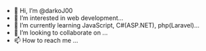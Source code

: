 - 👋 Hi, I’m @darkoJ00
- 👀 I’m interested in web development...
- 🌱 I’m currently learning JavaScript, C#(ASP.NET), php(Laravel)...
- 💞️ I’m looking to collaborate on ...
- 📫 How to reach me ...

<!---
darkoJ00/darkoJ00 is a ✨ special ✨ repository because its `README.md` (this file) appears on your GitHub profile.
You can click the Preview link to take a look at your changes.
--->
